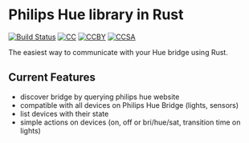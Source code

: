 # Philips Hue library in Rust

[![Build Status](https://travis-ci.org/kali/hue.rs.svg?branch=master)](https://travis-ci.org/kali/hue.rs)
[![CC](https://search.creativecommons.org/static/img/cc_icon.svg)](https://creativecommons.org/licenses/by-sa/4.0/)
[![CCBY](https://search.creativecommons.org/static/img/cc-by_icon.svg)](https://creativecommons.org/licenses/by-sa/4.0/)
[![CCSA](https://search.creativecommons.org/static/img/cc-sa_icon.svg)](https://creativecommons.org/licenses/by-sa/4.0/)

The easiest way to communicate with your Hue bridge using Rust.

## Current Features
 - discover bridge by querying philips hue website
 - compatible with all devices on Philips Hue Bridge (lights, sensors)
 - list devices with their state
 - simple actions on devices (on, off or bri/hue/sat, transition time on lights)
